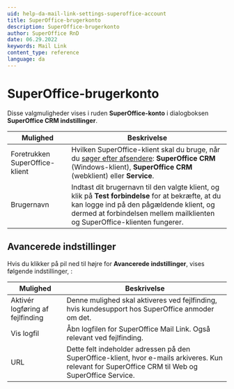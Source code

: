 ```yaml
---
uid: help-da-mail-link-settings-superoffice-account
title: SuperOffice-brugerkonto
description: SuperOffice-brugerkonto
author: SuperOffice RnD
date: 06.29.2022
keywords: Mail Link
content_type: reference
language: da
---
```


# SuperOffice-brugerkonto

Disse valgmuligheder vises i ruden **SuperOffice-konto** i dialogboksen **SuperOffice CRM indstillinger**.

| Mulighed | Beskrivelse |
|---|---|
| Foretrukken SuperOffice-klient | Hvilken SuperOffice-klient skal du bruge, når du [søger efter afsendere][2]: **SuperOffice CRM** (Windows-klient), **SuperOffice CRM** (webklient) eller **Service**. |
| Brugernavn | Indtast dit brugernavn til den valgte klient, og klik på **Test forbindelse** for at bekræfte, at du kan logge ind på den pågældende klient, og dermed at forbindelsen mellem mailklienten og SuperOffice-klienten fungerer. |

## Avancerede indstillinger

Hvis du klikker på pil ned til højre for **Avancerede indstillinger**, vises følgende indstillinger, :

| Mulighed | Beskrivelse |
|---|---|
| Aktivér logføring af fejlfinding | Denne mulighed skal aktiveres ved fejlfinding, hvis kundesupport hos SuperOffice anmoder om det. |
| Vis logfil | Åbn logfilen for SuperOffice Mail Link. Også relevant ved fejlfinding. |
| URL | Dette felt indeholder adressen på den SuperOffice-klient, hvor e-mails arkiveres. Kun relevant for SuperOffice CRM til Web og SuperOffice Service. |

<!-- Referenced links -->
[2]: ../manage-senders.md

<!-- Referenced images -->
